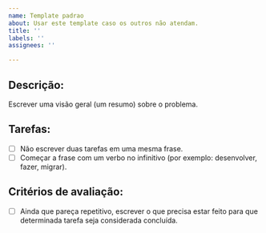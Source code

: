 ```yaml
---
name: Template padrao
about: Usar este template caso os outros não atendam.
title: ''
labels: ''
assignees: ''

---
```


## Descrição:
Escrever uma visão geral (um resumo) sobre o problema. 

## Tarefas:
- [ ] Não escrever duas tarefas em uma mesma frase.
- [ ] Começar a frase com um verbo no infinitivo (por exemplo: desenvolver, fazer, migrar).

## Critérios de avaliação:
- [ ] Ainda que pareça repetitivo, escrever o que precisa estar feito para que determinada tarefa seja considerada concluída.

